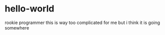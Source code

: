 # hello-world
rookie programmer
this is way too complicated for me but i think it is going somewhere
